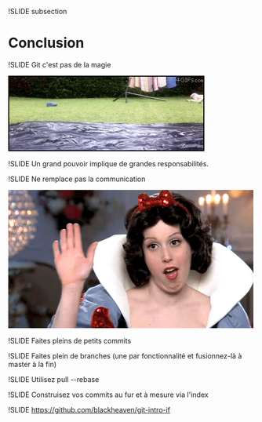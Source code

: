 !SLIDE subsection
# Conclusion #

!SLIDE
Git c'est pas de la magie

![Magie](magie.gif)

!SLIDE
Un grand pouvoir implique de grandes responsabilités.

!SLIDE
Ne remplace pas la communication

![Travail d'équipe](equipe.gif)

!SLIDE
Faites pleins de petits commits

!SLIDE
Faites plein de branches (une par fonctionnalité et fusionnez-là à master à la fin)

!SLIDE
Utilisez pull --rebase

!SLIDE
Construisez vos commits au fur et à mesure via l'index

!SLIDE
https://github.com/blackheaven/git-intro-if

